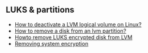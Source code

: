 ## LUKS & partitions

* [How to deactivate a LVM logical volume on Linux?](https://www.systutorials.com/how-to-deactivate-a-lvm-logical-volume-on-linux/)
* [How to remove a disk from an lvm partition?](https://unix.stackexchange.com/questions/591389/how-to-remove-a-disk-from-an-lvm-partition)
* [Howto remove LUKS encrypted disk from LVM](https://askubuntu.com/questions/1114937/howto-remove-luks-encrypted-disk-from-lvm)
* [Removing system encryption](https://wiki.archlinux.org/title/Removing_system_encryption)
